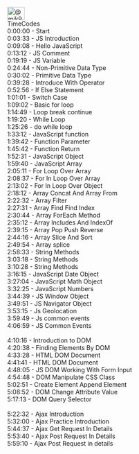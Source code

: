 <a href="[https://www.youtube.com/c/@mik937](https://www.youtube.com/watch?v=ZXUerXTMDvM&t=1511s&ab_channel=RabbilHasan)" target="blank"><img align="center" src="https://raw.githubusercontent.com/rahuldkjain/github-profile-readme-generator/master/src/images/icons/Social/youtube.svg" alt="@mik937" height="30" width="40" /></a><br>
TimeCodes<br>
0:00:00 - Start<br> 
0:03:33 - JS Introduction<br> 
0:09:08 - Hello JavaScript <br>
0:13:12 - JS Comment <br>
0:19:19 - JS Variable <br>
0:24:44 - Non-Primitive Data Type<br> 
0:30:02 - Primitive Data Type <br>
0:39:28 - Introduce With Operator <br>
0:52:56 - If Else Statement <br>
1:01:01 - Switch Case <br>
1:09:02 - Basic for loop <br>
1:14:49 - Loop break continue<br> 
1:19:20 - While Loop <br>
1:25:26 - do while loop <br>
1:33:12 - JavaScript function <br>
1:39:42 - Function Parameter <br>
1:45:42 - Function Return <br>
1:52:31 - JavaScript Object <br>
1:59:40 - JavaScript Array <br>
2:05:11 - For Loop Over Array <br>
2:08:37 - For In Loop Over Array <br>
2:13:02 - For In Loop Over Object <br>
2:18:12 - Array Concat And Array From <br>
2:22:32 - Array Filter <br>
2:27:31 - Array Find Find Index <br>
2:30:44 - Array ForEach Method <br>
2:35:12 - Array Includes And IndexOf <br>
2:39:15 - Array Pop Push Reverse <br>
2:44:16 - Array Slice And Sort <br>
2:49:54 - Array splice <br>
2:58:33 - String Methods <br>
3:03:18 - String Methods <br>
3:10:28 - String Methods <br>
3:16:15 - JavaScript Date Object <br>
3:27:04 - JavaScript Math Object <br>
3:32:25 - JavaScript Numbers <br>
3:44:39 - JS Window Object <br>
3:49:51 - JS Navigator Object <br>
3:53:15 - Js Geolocation <br>
3:59:49 - Js common events <br>
4:06:59 - JS Common Events <br><br>
4:10:16 - Introduction to DOM <br>
4:20:38 - Finding Elements By DOM <br>
4:33:28 - HTML DOM Document <br>
4:41:41 - HTML DOM Document <br>
4:48:05 - JS DOM Working With Form Input <br>
4:54:48 - DOM Manipulate CSS Class <br>
5:02:51 - Create Element Append Element <br>
5:08:52 - DOM Change Attribute Value <br>
5:17:13 - DOM Query Selector <br><br>
5:22:32 - Ajax Introduction<br>
5:32:00 - Ajax Practice Introduction <br>
5:44:37 - Ajax Get Request In Details <br>
5:53:40 - Ajax Post Request In Details <br>
5:59:10 - Ajax Post Request in details<br>
